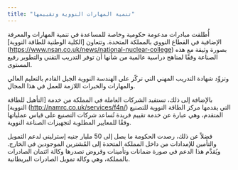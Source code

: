 ```yaml
---
title: "تنمية المهارات النووية وتقييمها"
---
```

أُطلقت مبادرات مدعومة حكومية وخاصة للمساعدة في تنمية المهارات والمعرفة الإضافية في القطاع النووي بالمملكة المتحدة. وتتعاون [الكلية الوطنية للطاقة النووية] (https://www.nsan.co.uk/news/national-nuclear-college) بصورة وثيقة مع هذه الصناعة وفقًا لمناهج دراسية عالمية من شأنها أن توفر التدريب التقني والتطوير رفيع المستوى.

وتزوِّد شهادة التدريب المهني التي تركّز على الهندسة النووية الجيل القادم بالتعليم العالي والمهارات والخبرات اللازمة للعمل في هذا المجال.

بالإضافة إلى ذلك، تستفيد الشركات العاملة في المملكة من خدمة [التأهيل للطاقة النووية] (http://namrc.co.uk/services/f4n/) التي يقدمها مركز الطاقة النووية للتصنيع المتقدم، وهي عبارة عن خدمة تقييم فريدة تُساعد شركات التصنيع على قياس عملياتها وفقًا للمعايير المطلوبة لتجهيزات الصناعة النووية.

فضلاً عن ذلك، رصدت الحكومة ما يصل إلى 50 مليار جنيه إسترليني لدعم التمويل والتأمين للإمدادات من داخل المملكة المتحدة إلى المُشترين الموجودين في الخارج. ويُقدَّم هذا الدعم في صورة ضمانات وتأمينات وقروض تصدرها وكالة ائتمان الصادرات بالمملكة، وهي وكالة تمويل الصادرات البريطانية.

